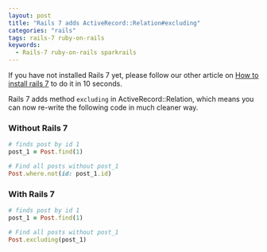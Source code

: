 ```yaml
---
layout: post
title: "Rails 7 adds ActiveRecord::Relation#excluding"
categories: "rails"
tags: rails-7 ruby-on-rails
keywords:
  - Rails-7 ruby-on-rails sparkrails
---
```


If you have not installed Rails 7 yet, please follow our other article on [How to install rails 7](https://sparkrails.com/rails/2021/06/12/how-to-install-rails-7.html) to do it in 10 seconds.

Rails 7 adds method `excluding` in ActiveRecord::Relation, which means you can now re-write the following code in
much cleaner way.

### Without Rails 7
```ruby
# finds post by id 1
post_1 = Post.find(1) 

# Find all posts without post_1
Post.where.not(id: post_1.id)
```

### With Rails 7
```ruby
# finds post by id 1
post_1 = Post.find(1) 

# Find all posts without post_1
Post.excluding(post_1)
```
<br/>


